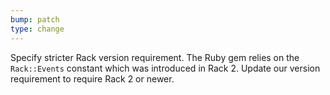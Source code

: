 ```yaml
---
bump: patch
type: change
---
```


Specify stricter Rack version requirement. The Ruby gem relies on the `Rack::Events` constant which was introduced in Rack 2. Update our version requirement to require Rack 2 or newer.
